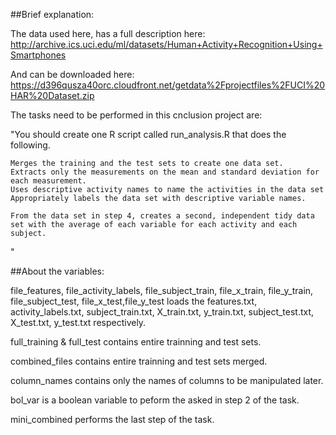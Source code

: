 ##Brief explanation:

The data used here, has a full description here: http://archive.ics.uci.edu/ml/datasets/Human+Activity+Recognition+Using+Smartphones

And can be downloaded here: https://d396qusza40orc.cloudfront.net/getdata%2Fprojectfiles%2FUCI%20HAR%20Dataset.zip

The tasks need to be performed in this cnclusion project are:

"You should create one R script called run_analysis.R that does the following. 

    Merges the training and the test sets to create one data set.
    Extracts only the measurements on the mean and standard deviation for each measurement. 
    Uses descriptive activity names to name the activities in the data set
    Appropriately labels the data set with descriptive variable names. 

    From the data set in step 4, creates a second, independent tidy data set with the average of each variable for each activity and each subject.
"

##About the variables:

file_features, file_activity_labels, file_subject_train, file_x_train, file_y_train, file_subject_test, file_x_test,file_y_test
loads the features.txt, activity_labels.txt, subject_train.txt, X_train.txt, y_train.txt, subject_test.txt, X_test.txt, y_test.txt respectively.

full_training & full_test contains entire trainning and test sets.

combined_files contains entire trainning and test sets merged.

column_names contains only the names of columns to be manipulated later.

bol_var is a boolean variable to peform the asked in step 2 of the task.

mini_combined performs the last step of the task.
